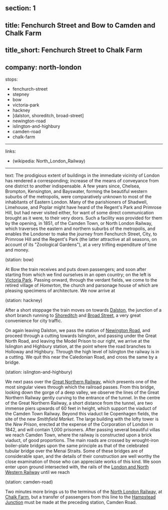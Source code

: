 section: 1
----
title: Fenchurch Street and Bow to Camden and Chalk Farm
----
title_short: Fenchurch Street to Chalk Farm
----
company: north-london
----
stops:
- fenchurch-street
- stepney
- bow
- victoria-park
- hackney
- [dalston, shoreditch, broad-street]
- newington-road
- islington-and-highbury
- camden-road
- chalk-farm
----
links:
- (wikipedia: North_London_Railway)
----
text: The prodigious extent of buildings in the immediate vicinity of London has rendered a corresponding; increase of the means of conveyance from one district to another indispensable. A few years since, Chelsea, Brompton, Kensington, and Bayswater, forming the beautiful western suburbs of the metropolis, were comparatively unknown to most of the inhabitants of Eastern London. Many of the parishioners of Shadwell, Limehouse, and Poplar might have heard of the Regent's Park and Primrose Hill, but had never visited either, for want of some direct communication brought as it were, to their very doors. Such a facility was provided for them by the opening, in 1851, of the Camden Town, or North London Railway, which traverses the eastern and northern suburbs of the metropolis, and enables the Londoner to make the journey from Fenchurch Street, City, to Primrose Hill and the Regent's Park (the latter attractive at all seasons, on account of its "Zoological Gardens"), at a very trifling expenditure of time and money.

(station: bow)

At Bow the train receives and puts down passengers; and soon after starting from which we find ourselves in an open country; on the left is [Victoria Park](/stations/victoria-park).  Passing onward, through the verdant fields, we come to the retired village of *Homerton*, the church and parsonage house of which are pleasing specimens of architecture. We now arrive at

(station: hackney)

After a short stoppage the train moves on towards [Dalston](/stations/dalston), the junction of a short branch running to [Shoreditch](/stations/shoreditch) and [Broad Street](/stations/broad-street), a very great convenience for city traffic.

On again leaving Dalston, we pass the station of [Newington Road](/stations/newington-road), and proceed through a cutting towards Islington, and passing under the Great North Road, and leaving the Model Prison to our right, we arrive at the Islington and Highbury station, at the point where the road branches to Holloway and Highbury. Through the high level of Islington the railway is in a cutting. We quit this near the Caledonian Road, and cross the same by a bridge.

(station: islington-and-highbury)

We next pass over the [Great Northern Railway](/companies/great-northern), which presents one of the most singular views through which the railroad passes. From this bridge, looking down the gorge of a deep valley, we observe the lines of the Great Northern Railway gently curving to the entrance of the tunnel. In the centre of the Great Northern Railway, a short distance from the tunnel, are two immense piers upwards of 60 feet in height, which support the viaduct of the Camden Town Railway. Beyond this viaduct lie Copenhagen fields, the site of the new *Smithfield Market*. The large building with the lofty tower is the *New Prison*, erected at the expense of the Corporation of London in 1842, and will contain 1,000 prisoners. After passing several beautiful villas we reach Camden Town, where the railway is constructed upon a brick viaduct, of good proportions. The main roads are crossed by wrought-iron boiler-plate bridges upon the same principle as that of the celebrated tubular bridge over the Menai Straits. Some of these bridges are of considerable span, and the details of their construction are well worthy the close examination of those who can appreciate works of this kind. We soon enter upon ground intersected with, the rails of the [London and North Western Railway](/companies/london-and-north-western) until we reach

(station: camden-road)

Two minutes more brings us to the terminus of the [North London Railway](/companies/north-london), at [Chalk Farm](/stations/chalk-farm), but a transfer of passengers from this line to the [Hampstead Junction](/routes/camden-road-to-willesden-junction) must be made at the preceding station, Camden Road.
